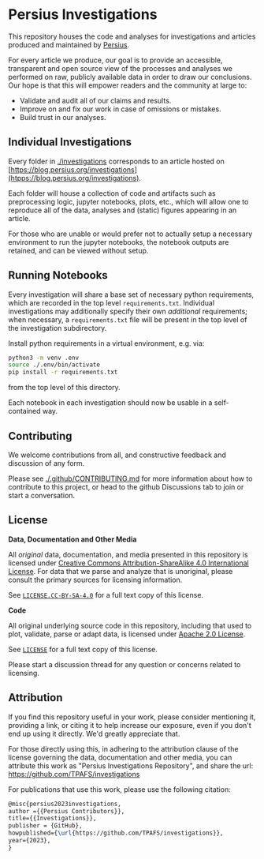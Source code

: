 # Persius Investigations

This repository houses the code and analyses for investigations and articles produced and maintained
by [Persius](https://github.com/TPAFS).

For every article we produce, our goal is to provide an accessible, transparent and open source view of the processes
and analyses we performed on raw, publicly available data in order to draw our conclusions. Our hope is that this will empower
readers and the community at large to:

- Validate and audit all of our claims and results.
- Improve on and fix our work in case of omissions or mistakes.
- Build trust in our analyses.

## Individual Investigations

Every folder in [./investigations](./investigations) corresponds to an article hosted on [https://blog.persius.org/investigations](htpps://blog.persius.org/investigations).

Each folder will house a collection of code and artifacts such as preprocessing logic, jupyter notebooks, plots, etc., which will allow one to reproduce all of the data, analyses and (static) figures appearing in an article.

For those who are unable or would prefer not to actually setup a necessary environment to run the jupyter notebooks, the notebook outputs are retained, and can be
viewed without setup.

## Running Notebooks

Every investigation will share a base set of necessary python requirements, which are recorded in the
top level `requirements.txt`. Individual investigations may additionally specify their own _additional_
requirements; when necessary, a `requirements.txt` file will be present in the top level of the
investigation subdirectory.

Install python requirements in a virtual environment, e.g. via:

```bash
python3 -m venv .env
source ./.env/bin/activate
pip install -r requirements.txt
```

from the top level of this directory.

Each notebook in each investigation should now be usable in a self-contained way.

## Contributing

We welcome contributions from all, and constructive feedback and discussion of any form.

Please see [./.github/CONTRIBUTING.md](./.github/CONTRIBUTING.md) for more information about how to contribute to this project, or head to the github Discussions tab to join or start a conversation.
## License

**Data, Documentation and Other Media**

All _original_ data, documentation, and media presented in this repository is licensed under <a rel="CC-BY-SA-4.0-license" href="http://creativecommons.org/licenses/by-sa/4.0/">Creative Commons Attribution-ShareAlike 4.0 International License</a>. For data that we parse and analyze that is unoriginal, please consult the primary sources for licensing information.

See [`LICENSE.CC-BY-SA-4.0`](./LICENSE.CC-BY-SA-4.0) for a full text copy of this license.

**Code**

All original underlying source code in this repository, including that used to plot, validate, parse
or adapt data, is licensed under <a rel="apache-2.0-license" href="https://www.apache.org/licenses/LICENSE-2.0">Apache 2.0 License</a>.

See [`LICENSE`](./LICENSE) for a full text copy of this license.

Please start a discussion thread for any question or concerns related to licensing.

## Attribution

If you find this repository useful in your work, please consider mentioning it, providing a link, or citing it to help increase our exposure, even if you don't end up using it directly. We'd greatly appreciate that.

For those directly using this, in adhering to the attribution clause of the license governing the data, documentation and other media, you can attribute this work as "Persius Investigations Repository", and share the url: https://github.com/TPAFS/investigations

For publications that use this work, please use the following citation:

```latex
@misc{persius2023investigations,
author ={{Persius Contributors}},
title={{Investigations}},
publisher = {GitHub},
howpublished={\url{https://github.com/TPAFS/investigations}},
year={2023},
}
```
